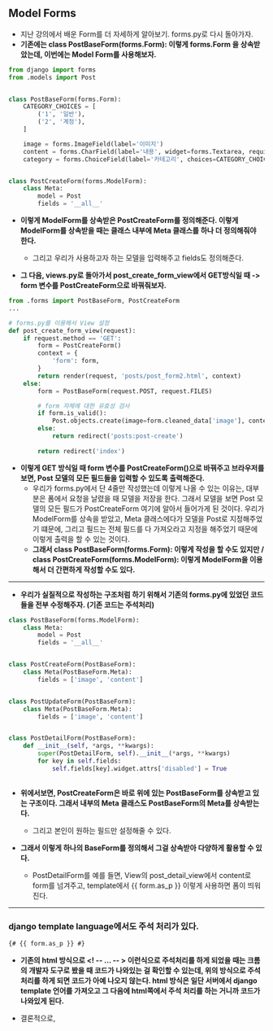 ## Model Forms
- 지난 강의에서 배운 Form를 더 자세하게 알아보기. forms.py로 다시 돌아가자.
- **기존에는 class PostBaseForm(forms.Form): 이렇게 forms.Form 을 상속받았는데, 이번에는 Model Form를 사용해보자.**

```python
from django import forms
from .models import Post


class PostBaseForm(forms.Form):
    CATEGORY_CHOICES = [
        ('1', '일반'),
        ('2', '계정'),
    ]

    image = forms.ImageField(label='이미지')
    content = forms.CharField(label='내용', widget=forms.Textarea, required=True)
    category = forms.ChoiceField(label='카테고리', choices=CATEGORY_CHOICES)    


class PostCreateForm(forms.ModelForm):
    class Meta:
        model = Post
        fields = '__all__'    
```


- **이렇게 ModelForm를 상속받은 PostCreateForm를 정의해준다. 이렇게 ModelForm를 상속받을 때는 클래스 내부에 Meta 클래스를 하나 더 정의해줘야 한다.**
  - 그리고 우리가 사용하고자 하는 모델을 입력해주고 fields도 정의해준다.


- **그 다음, views.py로 돌아가서 post_create_form_view에서 GET방식일 때 -> form 변수를 PostCreateForm으로 바꿔줘보자.**

```python
from .forms import PostBaseForm, PostCreateForm
...

# forms.py를 이용해서 View 설정
def post_create_form_view(request):
    if request.method == 'GET':
        form = PostCreateForm()
        context = {
            'form': form,
        }
        return render(request, 'posts/post_form2.html', context)
    else:
        form = PostBaseForm(request.POST, request.FILES)

        # form 자체에 대한 유효성 검사
        if form.is_valid():
            Post.objects.create(image=form.cleaned_data['image'], content=form.cleaned_data['content'], writer=request.user) 
        else:
            return redirect('posts:post-create')
        
        return redirect('index')
```

- **이렇게 GET 방식일 때 form 변수를 PostCreateForm()으로 바꿔주고 브라우저를 보면, Post 모델의 모든 필드들을 입력할 수 있도록 출력해준다.**
  - 우리가 forms.py에서 단 4줄만 작성했는데 이렇게 나올 수 있는 이유는, 대부분은 폼에서 요청을 날렸을 때 모델을 저장을 한다. 그래서 모델을 보면 Post 모델의 모든 필드가 PostCreateForm 여기에 알아서 들어가게 된 것이다. 우리가 ModelForm를 상속을 받았고, Meta 클래스에다가 모델을 Post로 지정해주었기 떄문에, 그리고 필드는 전체 필드를 다 가져오라고 지정을 해주었기 때문에 이렇게 출력을 할 수 있는 것이다. 
  - **그래서 class PostBaseForm(forms.Form): 이렇게 작성을 할 수도 있지만 / class PostCreateForm(forms.ModelForm): 이렇게 ModelForm을 이용해서 더 간편하게 작성할 수도 있다.**

* * *

- **우리가 실질적으로 작성하는 구조처럼 하기 위해서 기존의 forms.py에 있었던 코드들을 전부 수정해주자. (기존 코드는 주석처리)**

```python
class PostBaseForm(forms.ModelForm):
    class Meta:
        model = Post
        fields = '__all__'


class PostCreateForm(PostBaseForm):
    class Meta(PostBaseForm.Meta):
        fields = ['image', 'content']


class PostUpdateForm(PostBaseForm):
    class Meta(PostBaseForm.Meta):
        fields = ['image', 'content']


class PostDetailForm(PostBaseForm):
    def __init__(self, *args, **kwargs):
        super(PostDetailForm, self).__init__(*args, **kwargs)
        for key in self.fields:
            self.fields[key].widget.attrs['disabled'] = True
    
```

- **위에서보면, PostCreateForm은 바로 위에 있는 PostBaseForm를 상속받고 있는 구조이다. 그래서 내부의 Meta 클래스도 PostBaseForm의 Meta를 상속받는다.**
  - 그리고 본인이 원하는 필드만 설정해줄 수 있다. 

- **그래서 이렇게 하나의 BaseForm를 정의해서 그걸 상속받아 다양하게 활용할 수 있다.**
  - PostDetailForm를 예를 들면, View의 post_detail_view에서 content로 form를 넘겨주고, template에서 {{ form.as_p }} 이렇게 사용하면 폼이 띄워진다. 

* * *

### django template language에서도 주석 처리가 있다. 

```html
{# {{ form.as_p }} #}
```

- **기존의 html 방식으로 <! -- ... -- > 이런식으로 주석처리를 하게 되었을 때는 크롬의 개발자 도구로 봤을 때 코드가 나와있는 걸 확인할 수 있는데, 위의 방식으로 주석처리를 하게 되면 코드가 아예 나오지 않는다. html 방식은 일단 서버에서 django template 언어를 가져오고 그 다음에 html쪽에서 주석 처리를 하는 거니까 코드가 나와있게 된다.**

- 결론적으로, 







